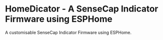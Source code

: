 # HomeDicator - A SenseCap Indicator Firmware using ESPHome
A customisable SenseCap Indicator Firmware using ESPHome.
